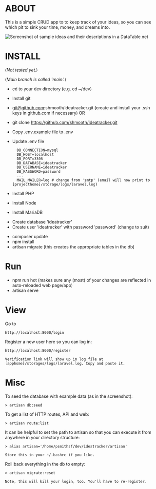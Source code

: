 # ABOUT

This is a simple CRUD app to to keep track of your ideas, so you can see which pit to sink your time, money, and dreams into.

![Screenshot of sample ideas and their descriptions in a DataTable.net](https://repository-images.githubusercontent.com/364119798/c8419780-adc0-11eb-8754-e5b60a18ef9d)


# INSTALL

(*Not tested yet.*)

(*Main branch is called 'main'.*)


* cd to your dev directory (e.g. cd ~/dev)
* Install git
* git@github.com:shmooth/ideatracker.git (create and install your .ssh keys in github.com if necessary) OR
* git clone https://github.com/shmooth/ideatracker.git 
* Copy .env.example file to .env
* Update .env file
   
        DB_CONNECTION=mysql
        DB_HOST=localhost
        DB_PORT=3306
        DB_DATABASE=ideatracker
        DB_USERNAME=ideatracker
        DB_PASSWORD=password
        ...
        MAIL_MAILER=log # change from 'smtp' (email will now print to [projecthome]/storage/logs/laravel.log)
 
* Install PHP
* Install Node
* Install MariaDB
-   Create database 'ideatracker'
-   Create user 'ideatracker' with password 'password' (change to suit)
* composer update
* npm install
* artisan migrate (this creates the appropriate tables in the db)


# Run

* npm run hot (makes sure any (most) of your changes are reflected in auto-reloaded web page/app)
* artisan serve


# View

Go to 
    
    http://localhost:8000/login

Register a new user here so you can log in:

    http://localhost:8000/register

    Verification link will show up in log file at [apphome]/storages/logs/laravel.log. Copy and paste it.


# Misc

To seed the database with example data (as in the screenshot):

    > artisan db:seed

To get a list of HTTP routes, API and web:

    > artisan route:list

It can be helpful to set the path to artisan so that you can execute it from anywhere in your directory structure:

    > alias artisan='/home/psmithsf/dev/ideatracker/artisan'

    Store this in your ~/.bashrc if you like.

Roll back everything in the db to empty:

    > artisan migrate:reset

    Note, this will kill your login, too. You'll have to re-register.




